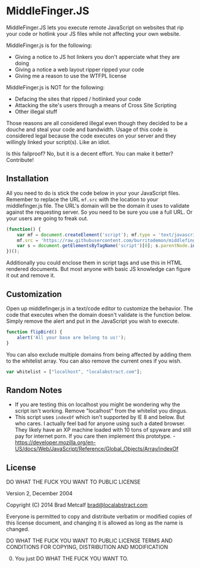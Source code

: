 MiddleFinger.JS
=========

MiddleFinger.JS lets you execute remote JavaScript on websites that rip your code or hotlink your JS files while not affecting your own website.

MiddleFinger.js is for the following:

  - Giving a notice to JS hot linkers you don't apperciate what they are doing
  - Giving a notice a web layout ripper ripped your code
  - Giving me a reason to use the WTFPL license

MiddleFinger.js is NOT for the following:

  - Defacing the sites that ripped / hotlinked your code
  - Attacking the site's users through a means of Cross Site Scripting
  - Other illegal stuff

Those reasons are all considered illegal even though they decided to be a douche and steal your code and bandwidth. Usage of this code is considered legal because the code executes on your server and they willingly linked your script(s). Like an idiot.

Is this failproof? No, but it is a decent effort. You can make it better? Contribute!

Installation
--------------

All you need to do is stick the code below in your your JavaScript files. Remember to replace the URL ```mf.src``` with the location to your middlefinger.js file. The URL's domain will be the domain it uses to validate against the requesting server. So you need to be sure you use a full URL. Or your users are going to freak out.

```javascript
(function() {
    var mf = document.createElement('script'); mf.type = 'text/javascript'; mf.async = true;
    mf.src = 'https://raw.githubusercontent.com/burritodemon/middlefingerjs/master/middlefinger.js';
    var s = document.getElementsByTagName('script')[0]; s.parentNode.insertBefore(mf, s);
})();
```
Additionally you could enclose them in script tags and use this in HTML rendered documents. But most anyone with basic JS knowledge can figure it out and remove it.

Customization
--------------

Open up middlefinger.js in a text/code editor to customize the behavior. The code that executes when the domain doesn't validate is the function below. Simply remove the alert and put in the JavaScript you wish to execute.
```javascript
function flipBird() {
    alert('All your base are belong to us!');
}
```

You can also exclude multiple domains from being affected by adding them to the whitelist array. You can also remove the current ones if you wish.
```javascript
var whitelist = ["localhost", "localabstract.com"];
```

Random Notes
--------------
* If you are testing this on localhost you might be wondering why the script isn't working. Remove "localhost" from the whitelist you dingus.
* This script uses ```indexOf``` which isn't supported by IE 8 and below. But who cares. I actually feel bad for anyone using such a dated browser. They likely have an XP machine loaded with 10 tons of spyware and still pay for internet porn. If you care then implement this prototype. - https://developer.mozilla.org/en-US/docs/Web/JavaScript/Reference/Global_Objects/Array/indexOf

License
--------------

 DO WHAT THE FUCK YOU WANT TO PUBLIC LICENSE
 
 Version 2, December 2004 

 Copyright (C) 2014 Brad Metcalf <brad@localabstract.com> 

 Everyone is permitted to copy and distribute verbatim or modified 
 copies of this license document, and changing it is allowed as long 
 as the name is changed. 

 DO WHAT THE FUCK YOU WANT TO PUBLIC LICENSE TERMS AND CONDITIONS FOR COPYING, DISTRIBUTION AND MODIFICATION 

  0. You just DO WHAT THE FUCK YOU WANT TO.
